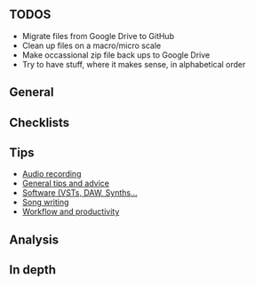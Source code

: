 ## TODOS
- Migrate files from Google Drive to GitHub
- Clean up files on a macro/micro scale 
- Make occassional zip file back ups to Google Drive
- Try to have stuff, where it makes sense, in alphabetical order

## General

## Checklists

## Tips
- [Audio recording](https://www.google.com)
- [General tips and advice](https://www.google.com)
- [Software (VSTs, DAW, Synths...](https://www.google.com)
- [Song writing](https://www.google.com)
- [Workflow and productivity](/workflow-and-productivity.md)

## Analysis

## In depth
